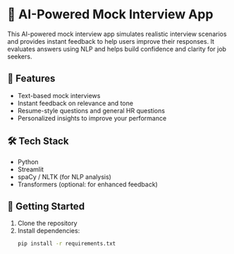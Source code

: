 # 🧠 AI-Powered Mock Interview App

This AI-powered mock interview app simulates realistic interview scenarios and provides instant feedback to help users improve their responses. It evaluates answers using NLP and helps build confidence and clarity for job seekers.

## 🚀 Features
- Text-based mock interviews
- Instant feedback on relevance and tone
- Resume-style questions and general HR questions
- Personalized insights to improve your performance

## 🛠 Tech Stack
- Python
- Streamlit
- spaCy / NLTK (for NLP analysis)
- Transformers (optional: for enhanced feedback)

## 🧪 Getting Started
1. Clone the repository  
2. Install dependencies:  
   ```bash
   pip install -r requirements.txt
